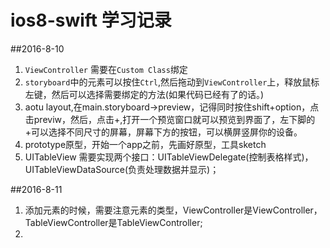 # ios8-swift 学习记录

##2016-8-10
1. `ViewController` 需要在`Custom Class`绑定
2. `storyboard`中的元素可以按住`Ctrl`,然后拖动到`ViewController`上，释放鼠标左键，然后可以选择需要绑定的方法(如果代码已经有了的话。)
3. aotu layout,在main.storyboard->preview，记得同时按住shift+option，点击previw，然后，点击+,打开一个预览窗口就可以预览到界面了，左下脚的+可以选择不同尺寸的屏幕，屏幕下方的按钮，可以横屏竖屏你的设备。
4. prototype原型，开始一个app之前，先画好原型，工具sketch
5. UITableView 需要实现两个接口：UITableViewDelegate(控制表格样式)，UITableViewDataSource(负责处理数据并显示)；

##2016-8-11
1. 添加元素的时候，需要注意元素的类型，ViewController是ViewController，TableViewController是TableViewController;
2. 